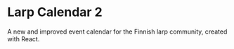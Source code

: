 # Larp Calendar 2

A new and improved event calendar for the Finnish larp community, created with React.